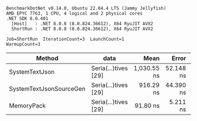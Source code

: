 ```

BenchmarkDotNet v0.14.0, Ubuntu 22.04.4 LTS (Jammy Jellyfish)
AMD EPYC 7763, 1 CPU, 4 logical and 2 physical cores
.NET SDK 8.0.401
  [Host]   : .NET 8.0.8 (8.0.824.36612), X64 RyuJIT AVX2
  ShortRun : .NET 8.0.8 (8.0.824.36612), X64 RyuJIT AVX2

Job=ShortRun  IterationCount=3  LaunchCount=1  
WarmupCount=3  

```
| Method                  | data                 | Mean        | Error     | StdDev   | Min         | Max         | Gen0   | Allocated |
|------------------------ |--------------------- |------------:|----------:|---------:|------------:|------------:|-------:|----------:|
| SystemTextJson          | Seria(...)tives [29] | 1,030.55 ns | 52.148 ns | 2.858 ns | 1,028.77 ns | 1,033.84 ns | 0.0038 |     464 B |
| SystemTextJsonSourceGen | Seria(...)tives [29] |   916.29 ns | 44.390 ns | 2.433 ns |   914.58 ns |   919.07 ns | 0.0067 |     568 B |
| MemoryPack              | Seria(...)tives [29] |    91.80 ns |  5.211 ns | 0.286 ns |    91.58 ns |    92.13 ns | 0.0014 |     120 B |
